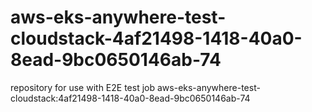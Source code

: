 # aws-eks-anywhere-test-cloudstack-4af21498-1418-40a0-8ead-9bc0650146ab-74
repository for use with E2E test job aws-eks-anywhere-test-cloudstack:4af21498-1418-40a0-8ead-9bc0650146ab-74
